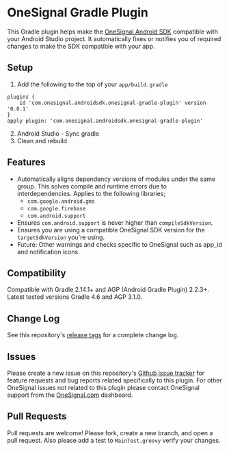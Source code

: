 OneSignal Gradle Plugin
====================================

This Gradle plugin helps make the [OneSignal Android SDK](https://github.com/OneSignal/OneSignal-Android-SDK) compatible with your Android Studio project. It automatically fixes or notifies you of required changes to make the SDK compatible with your app.

## Setup
1. Add the following to the top of your `app/build.gradle`
```Gradle
plugins {
    id 'com.onesignal.androidsdk.onesignal-gradle-plugin' version '0.8.1'
}
apply plugin: 'com.onesignal.androidsdk.onesignal-gradle-plugin'
```
2. Android Studio - Sync gradle
3. Clean and rebuild

## Features
- Automatically aligns dependency versions of modules under the same group. This solves compile and runtime errors due to interdependencies. Applies to the following libraries;
  - `com.google.android.gms`
  - `com.google.firebase`
  - `com.android.support`
- Ensures `com.android.support` is never higher than `compileSdkVersion`.
- Ensures you are using a compatible OneSignal SDK version for the `targetSdkVersion` you're using.
- Future: Other warnings and checks specific to OneSignal such as app_id and notification icons.

## Compatibility
Compatible with Gradle 2.14.1+ and AGP (Android Gradle Plugin) 2.2.3+. Latest tested versions Gradle 4.6 and AGP 3.1.0.

## Change Log
See this repository's [release tags](https://github.com/OneSignal/OneSignal-Gradle-Plugin/releases) for a complete change log.

## Issues
Please create a new issue on this repository's [Github issue tracker](https://github.com/OneSignal/OneSignal-Gradle-Plugin/issues) for feature requests and bug reports related specifically to this plugin.
For other OneSignal issues not related to this plugin please contact OneSignal support from the [OneSignal.com](https://onesignal.com) dashboard.

## Pull Requests
Pull requests are welcome! Please fork, create a new branch, and open a pull request. Also please add a test to `MainTest.groovy` verify your changes.